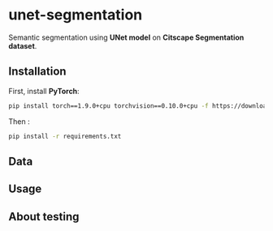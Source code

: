 # unet-segmentation

Semantic segmentation using **UNet model** on **Citscape Segmentation dataset**.

## Installation
First, install **PyTorch**:
```bash
pip install torch==1.9.0+cpu torchvision==0.10.0+cpu -f https://download.pytorch.org/whl/torch_stable.html
```
Then :
```bash
pip install -r requirements.txt
```

## Data
## Usage
## About testing
